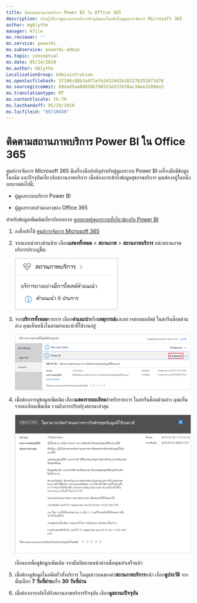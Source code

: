 ```yaml
---
title: ติดตามสถานภาพบริการ Power BI ใน Office 365
description: เรียนรู้วิธีการดูสถานภาพบริการปัจจุบันและในอดีตในศูนย์การจัดการ Microsoft 365
author: mgblythe
manager: kfile
ms.reviewer: ''
ms.service: powerbi
ms.subservice: powerbi-admin
ms.topic: conceptual
ms.date: 05/14/2019
ms.author: mblythe
LocalizationGroup: Administration
ms.openlocfilehash: 37108c88b3a4f1efe2d324d2b182276252072d78
ms.sourcegitcommit: 60dad5aa0d85db790553e537bf8ac34ee3289ba3
ms.translationtype: MT
ms.contentlocale: th-TH
ms.lasthandoff: 05/29/2019
ms.locfileid: "65710430"
---
```

# <a name="track-power-bi-service-health-in-office-365"></a>ติดตามสถานภาพบริการ Power BI ใน Office 365

ศูนย์การจัดการ Microsoft 365 มีเครื่องมือสำคัญสำหรับผู้ดูแลระบบ Power BI เครื่องมือมีข้อมูลในอดีต และปัจจุบันเกี่ยวกับสถานภาพบริการ เมื่อต้องการเข้าถึงข้อมูลสุขภาพบริการ คุณต้องอยู่ในหนึ่งบทบาทต่อไปนี้:

* ผู้ดูแลระบบบริการ Power BI

* ผู้ดูแลระบบส่วนกลางของ Office 365

สำหรับข้อมูลเพิ่มเติมเกี่ยวกับบทบาท ดู[บทบาทผู้ดูแลระบบที่เกี่ยวข้องกับ Power BI](service-admin-administering-power-bi-in-your-organization.md#administrator-roles-related-to-power-bi)

1. ลงชื่อเข้าใช้ [ศูนย์การจัดการ Microsoft 365](https://portal.office.com/adminportal)

1. จากแถบนำทางด้านซ้าย เลือก**แสดงทั้งหมด** > **สถานภาพ** > **สถานภาพบริการ** หน้าสถานภาพบริการปรากฏขึ้น:

    ![สกรีนช็อตของศูนย์การจัดการ Microsoft 365 ด้วยสถานภาพและบริการสถานภาพตัวเรียก](media/service-admin-health/service-health-tile.png)

1. จาก**บริการทั้งหมด**รายการ เลือก**คำแนะนำ**หรือ**เหตุการณ์**และตรวจสอบผลลัพธ์ ในสกรีนช็อตด้านล่าง คุณเห็นหนึ่งในสามคำแนะนำที่ใช้งานอยู่

    ![สกรีนช็อตของหน้าสถานภาพบริการด้วยคำแนะนำที่สามสำหรับ Power BI และแสดงตัวเลือกรายละเอียดที่เรียกว่าออก](media/service-admin-health/active-advisories.png)

1. เมื่อต้องการดูข้อมูลเพิ่มเติม เลือก**แสดงรายละเอียด**สำหรับรายการ ในสกรีนช็อตด้านล่าง คุณเห็นรายละเอียดเพิ่มเติม รวมถึงการปรับปรุงสถานะล่าสุด

    ![รายละเอียดสกรีนช็อตของคำแนะนำ](media/service-admin-health/advisory-details.png)

    เลื่อนลงเพื่อดูข้อมูลเพิ่มเติม จากนั้นปิดบานหน้าต่างเมื่อคุณทำเสร็จแล้ว

1. เมื่อต้องดูข้อมูลในอดีตทั่วทั้งบริการ ในมุมขวาบนของคำ**สถานภาพบริการ**หน้า เลือก**ดูประวัติ** จากนั้นเลือก **7 วันที่ผ่าน**หรือ **30 วันที่ผ่าน** 

1. เมื่อต้องการกลับไปยังสถานภาพบริการปัจจุบัน เลือก**ดูสถานะปัจจุบัน**